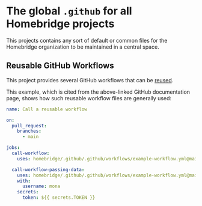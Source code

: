 # The global `.github` for all Homebridge projects

This projects contains any sort of default or common files for the Homebridge organization
to be maintained in a central space.

## Reusable GitHub Workflows

This project provides several GitHub workflows that can be [reused](https://docs.github.com/en/actions/learn-github-actions/reusing-workflows).

This example, which is cited from the above-linked GitHub documentation page, shows how such
reusable workflow files are generally used: 

```yaml
name: Call a reusable workflow

on:
  pull_request:
    branches:
      - main

jobs:
  call-workflow:
    uses: homebridge/.github/.github/workflows/example-workflow.yml@main

  call-workflow-passing-data:
    uses: homebridge/.github/.github/workflows/example-workflow.yml@main
    with:
      username: mona
    secrets:
      token: ${{ secrets.TOKEN }}
```
